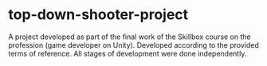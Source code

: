 # top-down-shooter-project
A project developed as part of the final work of the Skillbox course on the profession (game developer on Unity). Developed according to the provided terms of reference. All stages of development were done independently.
